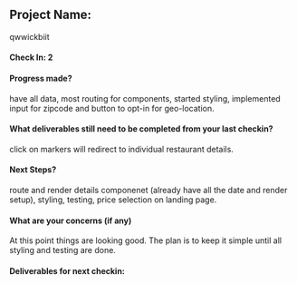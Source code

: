 ## Project Name:
qwwickbiit

#### Check In: 2


#### Progress made?
have all data, most routing for components, started styling, implemented input for zipcode and button to opt-in for geo-location. 

#### What deliverables still need to be completed from your last checkin?
click on markers will redirect to individual restaurant details.

#### Next Steps?
route and render details componenet (already have all the date and render setup), styling, testing, price selection on landing page.

#### What are your concerns (if any)
At this point things are looking good. The plan is to keep it simple until all styling and testing are done.  

#### Deliverables for next checkin:


